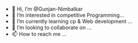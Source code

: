 - 👋 Hi, I’m @Gunjan-Nimbalkar
- 👀 I’m interested in competitive Programming...
- 🌱 I’m currently learning cp & Web development ...
- 💞️ I’m looking to collaborate on ...
- 📫 How to reach me ...

<!---
Gunjan-Nimbalkar/Gunjan-Nimbalkar is a ✨ special ✨ repository because its `README.md` (this file) appears on your GitHub profile.
You can click the Preview link to take a look at your changes.
--->
